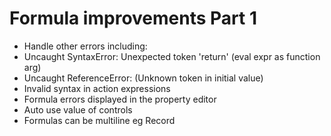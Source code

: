 Formula improvements Part 1
===========================

- Handle other errors including:
- Uncaught SyntaxError: Unexpected token 'return' (eval expr as function arg)
- Uncaught ReferenceError: (Unknown token in initial value)
- Invalid syntax in action expressions
- Formula errors displayed in the property editor
- Auto use value of controls
- Formulas can be multiline eg Record
